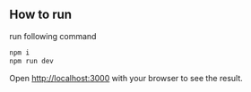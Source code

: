 


## How to run


run following command
```bash
npm i 
npm run dev
```

Open [http://localhost:3000](http://localhost:3000) with your browser to see the result.

